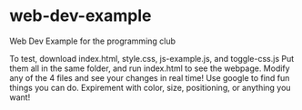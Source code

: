 # web-dev-example
Web Dev Example for the programming club

To test, download index.html, style.css, js-example.js, and toggle-css.js
Put them all in the same folder, and run index.html to see the webpage.
Modify any of the 4 files and see your changes in real time! Use google to find fun things you can do.
Expirement with color, size, positioning, or anything you want!
